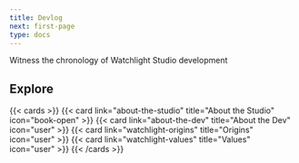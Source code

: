 ```yaml
---
title: Devlog
next: first-page
type: docs
---
```


Witness the chronology of Watchlight Studio development

## Explore

{{< cards >}}
  {{< card link="about-the-studio" title="About the Studio" icon="book-open" >}}
  {{< card link="about-the-dev" title="About the Dev" icon="user" >}}
  {{< card link="watchlight-origins" title="Origins" icon="user" >}}
  {{< card link="watchlight-values" title="Values" icon="user" >}}
{{< /cards >}}